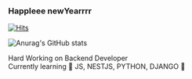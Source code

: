 ### HappIeee newYearrrr

[![Hits](https://hits.seeyoufarm.com/api/count/incr/badge.svg?url=https%3A%2F%2Fgithub.com%2FMinkku&count_bg=%2379C83D&title_bg=%23F5A405&icon=&icon_color=%23E7E7E7&title=hits&edge_flat=false)](https://hits.seeyoufarm.com)

<!--
**Minkku/Minkku** is a ✨ _special_ ✨ repository because its `README.md` (this file) appears on your GitHub profile.

Here are some ideas to get you started:

- 🔭 I’m currently working on ...
- 🌱 I’m currently learning ...
- 👯 I’m looking to collaborate on ...
- 🤔 I’m looking for help with ...
- 💬 Ask me about ...
- 📫 How to reach me: ...
- 😄 Pronouns: ...
- ⚡ Fun fact: ...
-->

![Anurag's GitHub stats](https://github-readme-stats.vercel.app/api?username=Minkku&show_icons=true&theme=radical)

Hard Working on Backend Developer <br>
Currently learning 🌈 JS, NESTJS, PYTHON, DJANGO 🌈 
